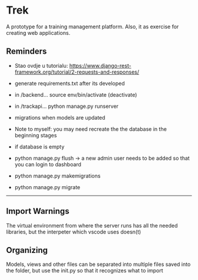 # Trek

A prototype for a training management platform.
Also, it as exercise for creating web applications.

## Reminders

- Stao ovdje u tutorialu: <https://www.django-rest-framework.org/tutorial/2-requests-and-responses/>
- generate requirements.txt after its developed
- in /backend... source env/bin/activate (deactivate)
- in /trackapi... python manage.py runserver
- migrations when models are updated
- Note to myself: you may need recreate the the database in the beginning stages

- if database is empty
- python manage.py flush -> a new admin user needs to be added so that you can login to dashboard

- python manage.py makemigrations
- python manage.py migrate

---

## Import Warnings

The  virtual environment from where the server runs has all the needed libraries, but the interpeter which vscode uses doesn(t)

## Organizing

Models, views and other files can be separated into multiple files saved into the folder, but use the init.py so that it recognizes what to import
